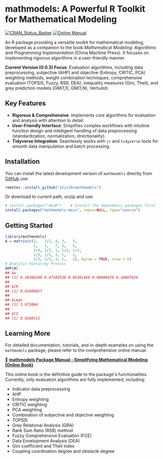 
<!-- README.md is generated from README.Rmd. Please edit that file -->

# mathmodels:  A Powerful R Toolkit for Mathematical Modeling

<!-- badges: start -->
<!-- badges: end -->

[![CRAN_Status_Badge](https://www.r-pkg.org/badges/version/mathmodels)](https://cran.r-project.org/package=mathmodels)
[![Online Manual](https://img.shields.io/badge/Online-Manual-blue)](https://zhjx19.github.io/mathmodels-book/)

An R package providing a versatile toolkit for mathematical modeling, developed as a companion to the book *Mathematical Modeling: Algorithms and Programming Implementation* (China Machine Press). It focuses on implementing rigorous algorithms in a user-friendly manner.

**Current Version (0.0.5) Focus**: Evaluation algorithms, including data preprocessing, subjective (AHP) and objective (Entropy, CRITIC, PCA) weighting methods, weight combination techniques, comprehensive evaluation (TOPSIS, Fuzzy, RSR, DEA), inequality measures (Gini, Theil), and grey prediction models (GM(1,1), GM(1,N), Verhulst).

## Key Features

*   **Rigorous & Comprehensive**: Implements core algorithms for evaluation and analysis with attention to detail.
*   **User-Friendly Interface**: Simplifies complex workflows with intuitive function design and intelligent handling of data preprocessing (standardization, normalization, directionality).
*   **Tidyverse Integration**: Seamlessly works with `|>` and `tidyverse` tools for smooth data manipulation and batch processing.

## Installation

You can install the latest development version of `mathmodels` directly
from [GitHub](https://github.com/zhjx19/mathmodes) use:

``` r
remotes::install_github("zhjx19/mathmodels")
```

Or download to current path, unzip and use:

```r
# install.packages("deaR")    # Install the dependency packages first
install.packages("mathmodels-main", repos=NULL, type="source")
```

## Getting Started

```r
library(mathmodels)
A = matrix(c(1,   1/2, 4, 3,   3,
             2,   1,   7, 5,   5,
             1/4, 1/7, 1, 1/2, 1/3,
             1/3, 1/5, 2, 1,   1,
             1/3, 1/5, 3, 1,   1), byrow = TRUE, nrow = 5)
# Analytic Hierarchy Process
AHP(A)
## $w
## [1] 0.26360349 0.47583538 0.05381460 0.09806829 0.10867824
## 
## $CR
## [1] 0.01609027
## 
## $Lmax
## [1] 5.072084
## 
## $CI
## [1] 0.0180211
```

## Learning More

For detailed documentation, tutorials, and in-depth examples on using the `mathmodels` package, please refer to the comprehensive online manual:

📘 **[mathmodels Package Manual - Simplifying Mathematical Modeling (Online Book)](https://zhjx19.github.io/mathmodels-book/)**

This online book is the definitive guide to the package's functionalities. Currently, only evaluation algorithms are fully implemented, including:

- Indicator data preprocessing
- AHP
- Entropy weighting
- CRITIC weighting
- PCA weighting
- Combination of subjective and objective weighting
- TOPSIS
- Grey Relational Analysis (GRA)
- Rank Sum Ratio (RSR) method
- Fuzzy Comprehensive Evaluation (FCE)
- Data Envelopment Analysis (DEA)
- Gini coefficient and Theil index
- Coupling coordination degree and obstacle degree








